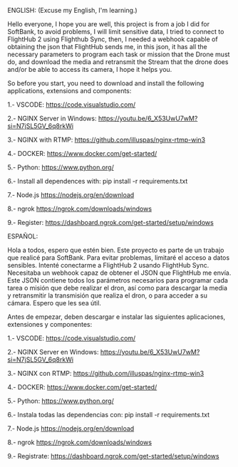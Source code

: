 ENGLISH: (Excuse my English, I'm learning.)

Hello everyone, I hope you are well, this project is from a job I did for SoftBank, to avoid problems, I will limit sensitive data, I tried to connect to FlightHub 2 using Flighthub Sync, then, I needed a webhook capable of obtaining the json that FlightHub sends me, in this json, it has all the necessary parameters to program each task or mission that the Drone must do, and download the media and retransmit the Stream that the drone does and/or be able to access its camera, I hope it helps you.

So before you start, you need to download and install the following applications, extensions and components:

1.- VSCODE:							https://code.visualstudio.com/

2.- NGINX Server in Windows: 		https://youtu.be/6_X53UwU7wM?si=N7jSL5GV_6q8rkWi

3.- NGINX with RTMP:				https://github.com/illuspas/nginx-rtmp-win3

4.- DOCKER:							https://www.docker.com/get-started/

5.- Python:							https://www.python.org/

6.- Install all dependences with:	pip install -r requirements.txt
		
7.- Node.js						https://nodejs.org/en/download

8.- ngrok						https://ngrok.com/downloads/windows

9.- Register: 					https://dashboard.ngrok.com/get-started/setup/windows



ESPAÑOL:

Hola a todos, espero que estén bien. Este proyecto es parte de un trabajo que realicé para SoftBank. Para evitar problemas, limitaré el acceso a datos sensibles. Intenté conectarme a FlightHub 2 usando FlightHub Sync. Necesitaba un webhook capaz de obtener el JSON que FlightHub me envía. Este JSON contiene todos los parámetros necesarios para programar cada tarea o misión que debe realizar el dron, así como para descargar la media y retransmitir la transmisión que realiza el dron, o para acceder a su cámara. Espero que les sea útil.

Antes de empezar, deben descargar e instalar las siguientes aplicaciones, extensiones y componentes:

1.- VSCODE:								https://code.visualstudio.com/

2.- NGINX Server en Windows: 			https://youtu.be/6_X53UwU7wM?si=N7jSL5GV_6q8rkWi

3.- NGINX con RTMP:						https://github.com/illuspas/nginx-rtmp-win3

4.- DOCKER:								https://www.docker.com/get-started/

5.- Python:								https://www.python.org/

6.- Instala todas las dependencias con:	pip install -r requirements.txt
		
7.- Node.js								https://nodejs.org/en/download

8.- ngrok								https://ngrok.com/downloads/windows

9.- Registrate: 						https://dashboard.ngrok.com/get-started/setup/windows
